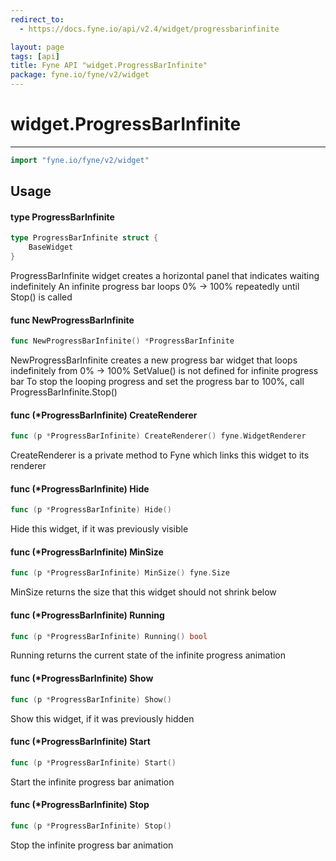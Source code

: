 ```yaml
---
redirect_to:
  - https://docs.fyne.io/api/v2.4/widget/progressbarinfinite

layout: page
tags: [api]
title: Fyne API "widget.ProgressBarInfinite"
package: fyne.io/fyne/v2/widget
---
```

# widget.ProgressBarInfinite
---

```go
import "fyne.io/fyne/v2/widget"
```

## Usage

#### type ProgressBarInfinite

```go
type ProgressBarInfinite struct {
	BaseWidget
}
```

ProgressBarInfinite widget creates a horizontal panel that indicates waiting indefinitely An infinite progress bar loops 0% -> 100% repeatedly until Stop() is called

#### func  NewProgressBarInfinite

```go
func NewProgressBarInfinite() *ProgressBarInfinite
```
NewProgressBarInfinite creates a new progress bar widget that loops indefinitely from 0% -> 100% SetValue() is not defined for infinite progress bar To stop the looping progress and set the progress bar to 100%, call ProgressBarInfinite.Stop()

#### func (*ProgressBarInfinite) CreateRenderer

```go
func (p *ProgressBarInfinite) CreateRenderer() fyne.WidgetRenderer
```
CreateRenderer is a private method to Fyne which links this widget to its renderer

#### func (*ProgressBarInfinite) Hide

```go
func (p *ProgressBarInfinite) Hide()
```
Hide this widget, if it was previously visible

#### func (*ProgressBarInfinite) MinSize

```go
func (p *ProgressBarInfinite) MinSize() fyne.Size
```
MinSize returns the size that this widget should not shrink below

#### func (*ProgressBarInfinite) Running

```go
func (p *ProgressBarInfinite) Running() bool
```
Running returns the current state of the infinite progress animation

#### func (*ProgressBarInfinite) Show

```go
func (p *ProgressBarInfinite) Show()
```
Show this widget, if it was previously hidden

#### func (*ProgressBarInfinite) Start

```go
func (p *ProgressBarInfinite) Start()
```
Start the infinite progress bar animation

#### func (*ProgressBarInfinite) Stop

```go
func (p *ProgressBarInfinite) Stop()
```
Stop the infinite progress bar animation

